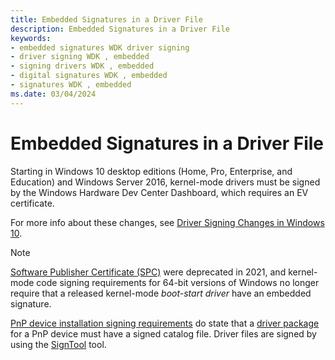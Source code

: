 ```yaml
---
title: Embedded Signatures in a Driver File
description: Embedded Signatures in a Driver File
keywords:
- embedded signatures WDK driver signing
- driver signing WDK , embedded
- signing drivers WDK , embedded
- digital signatures WDK , embedded
- signatures WDK , embedded
ms.date: 03/04/2024
---
```


# Embedded Signatures in a Driver File

Starting in Windows 10 desktop editions (Home, Pro, Enterprise, and Education) and Windows Server 2016, kernel-mode drivers must be signed by the Windows Hardware Dev Center Dashboard, which requires an EV certificate.

For more info about these changes, see [Driver Signing Changes in Windows 10](https://techcommunity.microsoft.com/t5/Windows-Hardware-Certification/Driver-Signing-changes-in-Windows-10-version-1607/ba-p/364894).

> [!NOTE]
> [Software Publisher Certificate (SPC)](./deprecation-of-software-publisher-certificates-and-commercial-release-certificates.md) were deprecated in 2021, and kernel-mode code signing requirements for 64-bit versions of Windows no longer require that a released kernel-mode *boot-start driver* have an embedded signature. 

[PnP device installation signing requirements](pnp-device-installation-signing-requirements--windows-vista-and-later-.md) do state that a [driver package](driver-packages.md) for a PnP device must have a signed catalog file. Driver files are signed by using the [SignTool](installing-a-catalog-file-by-using-signtool.md) tool.
